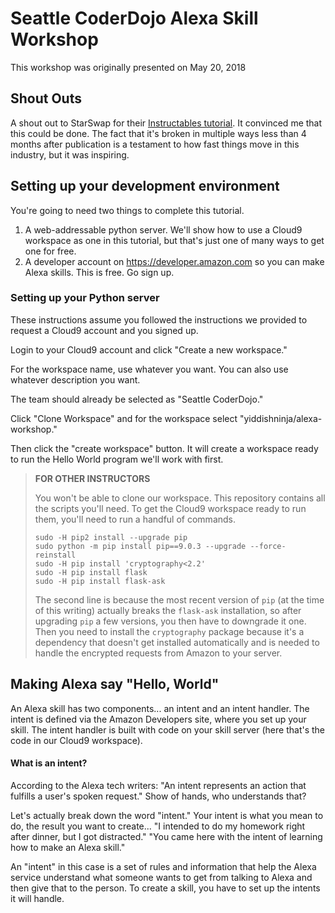 # Seattle CoderDojo Alexa Skill Workshop
This workshop was originally presented on May 20, 2018

## Shout Outs

A shout out to StarSwap for their [Instructables tutorial](http://www.instructables.com/id/Make-Alexa-Skills-With-Cloud9-No-Credit-Card-or-Ha/). It convinced me that this could be done. The fact that it's broken in multiple ways less than 4 months after publication is a testament to how fast things move in this industry, but it was inspiring.

## Setting up your development environment

You're going to need two things to complete this tutorial.

1. A web-addressable python server. We'll show how to use a Cloud9 workspace as one in this tutorial, but that's just one of many ways to get one for free. 
2. A developer account on https://developer.amazon.com so you can make Alexa skills. This is free. Go sign up.

### Setting up your Python server

These instructions assume you followed the instructions we provided to request a Cloud9 account and you signed up.

Login to your Cloud9 account and click "Create a new workspace."

For the workspace name, use whatever you want. You can also use whatever description you want. 

The team should already be selected as "Seattle CoderDojo."

Click "Clone Workspace" and for the workspace select "yiddishninja/alexa-workshop."

Then click the "create workspace" button. It will create a workspace ready to run the Hello World program we'll work with first.

> **FOR OTHER INSTRUCTORS**
>
> You won't be able to clone our workspace. This repository contains all the scripts you'll need. To get the Cloud9 workspace ready to run them, you'll need to run a handful of commands.
>
> ```shell
> sudo -H pip2 install --upgrade pip
> sudo python -m pip install pip==9.0.3 --upgrade --force-reinstall 
> sudo -H pip install 'cryptography<2.2'
> sudo -H pip install flask
> sudo -H pip install flask-ask
> ```
>
> The second line is because the most recent version of `pip` (at the time of this writing) actually breaks the `flask-ask` installation, so after upgrading `pip`  a few versions, you then have to downgrade it one. Then you need to install the `cryptography` package because it's a dependency that doesn't get installed automatically and is needed to handle the encrypted requests from Amazon to your server.

## Making Alexa say "Hello, World"

An Alexa skill has two components... an intent and an intent handler. The intent is defined via the Amazon Developers site, where you set up your skill. The intent handler is built with code on your skill server (here that's the code in our Cloud9 workspace).

#### What is an intent? 

According to the Alexa tech writers: "An intent represents an action that fulfills a user's spoken request." Show of hands, who understands that?
			
Let's actually break down the word "intent." Your intent is what you mean to do, the result you want to create... "I intended to do my homework right after dinner, but I got distracted." "You came here with the intent of learning how to make an Alexa skill."

An "intent" in this case is a set of rules and information that help the Alexa service understand what someone wants to get from talking to Alexa and then give that to the person. To create a skill, you have to set up the intents it will handle.
